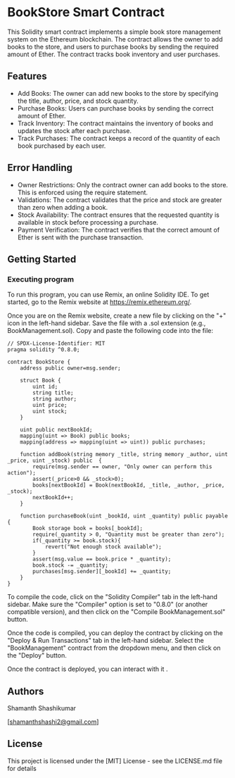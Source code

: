 # BookStore Smart Contract
This Solidity smart contract implements a simple book store management system on the Ethereum blockchain. The contract allows the owner to add books to the store, and users to purchase books by sending the required amount of Ether. The contract tracks book inventory and user purchases.

## Features
- Add Books: The owner can add new books to the store by specifying the title, author, price, and stock quantity.
- Purchase Books: Users can purchase books by sending the correct amount of Ether.
- Track Inventory: The contract maintains the inventory of books and updates the stock after each purchase.
- Track Purchases: The contract keeps a record of the quantity of each book purchased by each user.

## Error Handling
- Owner Restrictions:
Only the contract owner can add books to the store. This is enforced using the require statement.
- Validations:
The contract validates that the price and stock are greater than zero when adding a book.
- Stock Availability:
The contract ensures that the requested quantity is available in stock before processing a purchase.
- Payment Verification:
The contract verifies that the correct amount of Ether is sent with the purchase transaction.

## Getting Started

### Executing program

To run this program, you can use Remix, an online Solidity IDE. To get started, go to the Remix website at https://remix.ethereum.org/.

Once you are on the Remix website, create a new file by clicking on the "+" icon in the left-hand sidebar. Save the file with a .sol extension (e.g., BookManagement.sol). Copy and paste the following code into the file:

```solidity
// SPDX-License-Identifier: MIT
pragma solidity ^0.8.0;

contract BookStore {
    address public owner=msg.sender;

    struct Book {
        uint id;
        string title;
        string author;
        uint price;
        uint stock;
    }

    uint public nextBookId;
    mapping(uint => Book) public books;
    mapping(address => mapping(uint => uint)) public purchases;

    function addBook(string memory _title, string memory _author, uint _price, uint _stock) public  {
        require(msg.sender == owner, "Only owner can perform this action");
        assert(_price>0 && _stock>0);
        books[nextBookId] = Book(nextBookId, _title, _author, _price, _stock);
        nextBookId++;
    }

    function purchaseBook(uint _bookId, uint _quantity) public payable {
        Book storage book = books[_bookId];
        require(_quantity > 0, "Quantity must be greater than zero");
        if(_quantity >= book.stock){
            revert("Not enough stock available");
        } 
        assert(msg.value == book.price * _quantity);
        book.stock -= _quantity;
        purchases[msg.sender][_bookId] += _quantity;
    }
}

```

To compile the code, click on the "Solidity Compiler" tab in the left-hand sidebar. Make sure the "Compiler" option is set to "0.8.0" (or another compatible version), and then click on the "Compile BookManagement.sol" button.

Once the code is compiled, you can deploy the contract by clicking on the "Deploy & Run Transactions" tab in the left-hand sidebar. Select the "BookManagement" contract from the dropdown menu, and then click on the "Deploy" button.

Once the contract is deployed, you can interact with it .
## Authors

Shamanth Shashikumar

[shamanthshashi2@gmail.com]

## License

This project is licensed under the [MIT] License - see the LICENSE.md file for details
